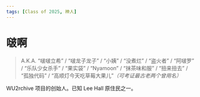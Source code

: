 ```yaml
---
tags: [Class of 2025, 神人]
---
```


# 啵啊

> A.K.A. “啵啵立希” / “啵龙子龙子” / “小姨” / “没煮烂” / “盗火者” / “阿啵罗” / “乐队少女杀手” / “果实袋” / “Nyamoon” / “抹茶味和服” / “扭来扭去” / “孤独代码” / “高顺灯今天吃草莓大果儿”_（可考证最古老两个曾用名）_

WU2rchive 项目的创始人。已知 Lee Hall 原住民之一。
